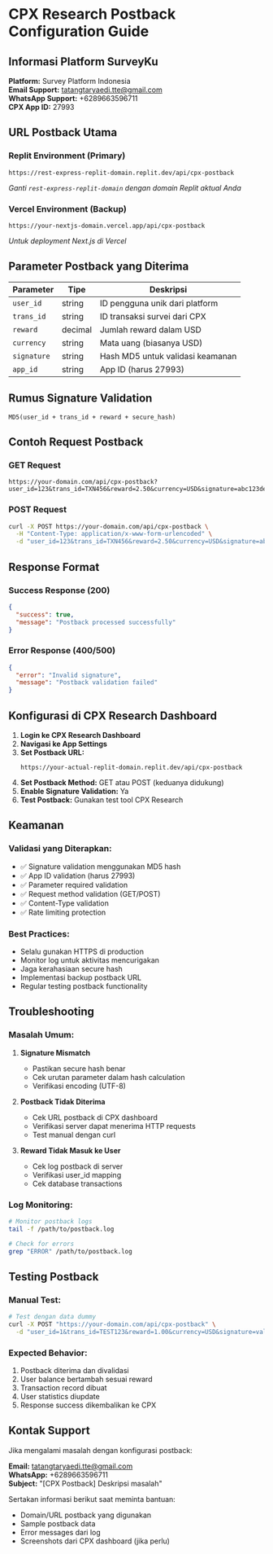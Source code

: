 # CPX Research Postback Configuration Guide

## Informasi Platform SurveyKu

**Platform:** Survey Platform Indonesia  
**Email Support:** tatangtaryaedi.tte@gmail.com  
**WhatsApp Support:** +6289663596711  
**CPX App ID:** 27993  

## URL Postback Utama

### Replit Environment (Primary)
```
https://rest-express-replit-domain.replit.dev/api/cpx-postback
```
*Ganti `rest-express-replit-domain` dengan domain Replit aktual Anda*

### Vercel Environment (Backup)
```
https://your-nextjs-domain.vercel.app/api/cpx-postback
```
*Untuk deployment Next.js di Vercel*

## Parameter Postback yang Diterima

| Parameter | Tipe | Deskripsi |
|-----------|------|-----------|
| `user_id` | string | ID pengguna unik dari platform |
| `trans_id` | string | ID transaksi survei dari CPX |
| `reward` | decimal | Jumlah reward dalam USD |
| `currency` | string | Mata uang (biasanya USD) |
| `signature` | string | Hash MD5 untuk validasi keamanan |
| `app_id` | string | App ID (harus 27993) |

## Rumus Signature Validation

```
MD5(user_id + trans_id + reward + secure_hash)
```

## Contoh Request Postback

### GET Request
```
https://your-domain.com/api/cpx-postback?user_id=123&trans_id=TXN456&reward=2.50&currency=USD&signature=abc123def&app_id=27993
```

### POST Request
```bash
curl -X POST https://your-domain.com/api/cpx-postback \
  -H "Content-Type: application/x-www-form-urlencoded" \
  -d "user_id=123&trans_id=TXN456&reward=2.50&currency=USD&signature=abc123def&app_id=27993"
```

## Response Format

### Success Response (200)
```json
{
  "success": true,
  "message": "Postback processed successfully"
}
```

### Error Response (400/500)
```json
{
  "error": "Invalid signature",
  "message": "Postback validation failed"
}
```

## Konfigurasi di CPX Research Dashboard

1. **Login ke CPX Research Dashboard**
2. **Navigasi ke App Settings**
3. **Set Postback URL:**
   ```
   https://your-actual-replit-domain.replit.dev/api/cpx-postback
   ```
4. **Set Postback Method:** GET atau POST (keduanya didukung)
5. **Enable Signature Validation:** Ya
6. **Test Postback:** Gunakan test tool CPX Research

## Keamanan

### Validasi yang Diterapkan:
- ✅ Signature validation menggunakan MD5 hash
- ✅ App ID validation (harus 27993)
- ✅ Parameter required validation
- ✅ Request method validation (GET/POST)
- ✅ Content-Type validation
- ✅ Rate limiting protection

### Best Practices:
- Selalu gunakan HTTPS di production
- Monitor log untuk aktivitas mencurigakan
- Jaga kerahasiaan secure hash
- Implementasi backup postback URL
- Regular testing postback functionality

## Troubleshooting

### Masalah Umum:

1. **Signature Mismatch**
   - Pastikan secure hash benar
   - Cek urutan parameter dalam hash calculation
   - Verifikasi encoding (UTF-8)

2. **Postback Tidak Diterima**
   - Cek URL postback di CPX dashboard
   - Verifikasi server dapat menerima HTTP requests
   - Test manual dengan curl

3. **Reward Tidak Masuk ke User**
   - Cek log postback di server
   - Verifikasi user_id mapping
   - Cek database transactions

### Log Monitoring:
```bash
# Monitor postback logs
tail -f /path/to/postback.log

# Check for errors
grep "ERROR" /path/to/postback.log
```

## Testing Postback

### Manual Test:
```bash
# Test dengan data dummy
curl -X POST "https://your-domain.com/api/cpx-postback" \
  -d "user_id=1&trans_id=TEST123&reward=1.00&currency=USD&signature=valid_signature&app_id=27993"
```

### Expected Behavior:
1. Postback diterima dan divalidasi
2. User balance bertambah sesuai reward
3. Transaction record dibuat
4. User statistics diupdate
5. Response success dikembalikan ke CPX

## Kontak Support

Jika mengalami masalah dengan konfigurasi postback:

**Email:** tatangtaryaedi.tte@gmail.com  
**WhatsApp:** +6289663596711  
**Subject:** "[CPX Postback] Deskripsi masalah"

Sertakan informasi berikut saat meminta bantuan:
- Domain/URL postback yang digunakan
- Sample postback data
- Error messages dari log
- Screenshots dari CPX dashboard (jika perlu)